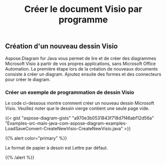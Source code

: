 ﻿---
title: Créer le document Visio par programme
linktitle: Créer un document Visio
type: docs
weight: 10
url: /fr/java/create-visio-document/
description: Cette page décrit comment créer un document Visio à partir de zéro avec la bibliothèque Aspose.Diagram.
---
## **Création d'un nouveau dessin Visio**
Aspose.Diagram for Java vous permet de lire et de créer des diagrammes Microsoft Visio à partir de vos propres applications, sans Microsoft Office Automation. La première étape lors de la création de nouveaux documents consiste à créer un diagram. Ajoutez ensuite des formes et des connecteurs pour créer le diagram.
### **Créer un exemple de programmation de dessin Visio**
Le code ci-dessous montre comment créer un nouveau dessin Microsoft Visio. Veuillez noter que le dessin vierge contient une seule page vide.

{{< gist "aspose-diagram-gists" "a970e3b0531843f718d7f46abf12d56a" "Examples-src-main-java-com-aspose-diagram-examples-LoadSaveConvert-CreateNewVisio-CreateNewVisio.java" >}}

{{% alert color="primary" %}} 

Le format de papier à dessin est Lettre par défaut.

{{% /alert %}} 

